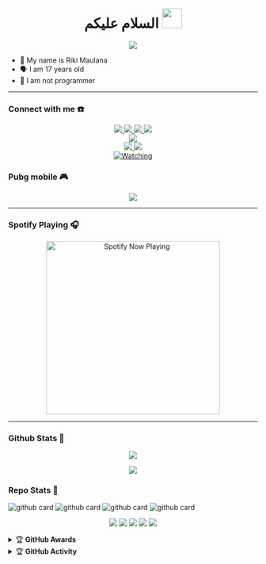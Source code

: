 <h1 align="center">السلام عليكم <img src="https://user-images.githubusercontent.com/1303154/88677602-1635ba80-d120-11ea-84d8-d263ba5fc3c0.gif" width="40px" alt=""><br></h1>
<p align="center">
  <img src="https://ibb.co/8nkhgZb" />
</p>

<p align="center">

- 👼 My name is Riki Maulana
- 🗣️ I am 17 years old 
- 🔭 I am not programmer

</p>

------
### Connect with me ☎️
<p align="center">
  <a href="https://instagram.com/apakestore.id"><img src="https://img.shields.io/badge/Instagram-E4405F?style=for-the-badge&logo=instagram&logoColor=white"/> 
  <a href="https://api.whatsapp.com/send/?phone=6285211527292&text&app_absent=0"><img src="https://img.shields.io/badge/WhatsApp-25D366?style=for-the-badge&logo=whatsapp&logoColor=white" />
  <a href="https://www.facebook.com/iky.Apake1"><img src="https://img.shields.io/badge/Facebook-%234267B2.svg?&style=for-the-badge&logo=facebook&logoColor=white" />
  <a href="https://t.me/ikyfvck"><img src="https://img.shields.io/badge/Telegram-%230088cc.svg?&style=for-the-badge&logo=telegram&logoColor=white" /> <br>
  <a href="https://m.youtube.com/channel/UCyUqsqvDVnXxeRUg0RYb7og"><img src="https://img.shields.io/badge/YouTube-riki cjk-ff0000?style=for-the-badge&logo=youtube&logoColor=ff0000&link=https://m.youtube.com/channel/UCyUqsqvDVnXxeRUg0RYb7og" /><br>
  <a name=IkyApake&label=VIEWS&style=flat-square&color=orange" />
  <a href="https://github.com/ikyoffc"><img src="https://img.shields.io/badge/-GitHub-black?style=flat-square&logo=github" /> 
  <a href="https://m.youtube.com/channel/UCyUqsqvDVnXxeRUg0RYb7og"><img src="https://img.shields.io/youtube/channel/subscribers/UCdzWwbApjkyODby7_MoRYlA?style=social" /> <br>
  <a href="https://komarev.com/ghpvc/?username=zeeoneofc&color=blue&style=flat-square&label=Profile+Views"><img title="Watching" src="https://komarev.com/ghpvc/?username=zeeoneofc&color=blue&style=flat-square&label=Profile+View"></a>
</p>

### Pubg mobile 🎮
<p align="center">
  <img src="https://github.com/zeeoneofc/zeeoneofc/blob/zeeoneofc/2047a1zwq1.gif" />
</p>

------

### Spotify Playing 🎧

<p align="center">
  <a href="https://www.spotify.com/id/account/overview/" target="_blank"><img src="https://now-playing-on-spotify.vercel.app/api/spotify" alt="Spotify Now Playing" width="350"/></a>
</p>

------

### Github Stats 🚀

<p align="center"><a href="https://github.com/ikyoffc"><img src="https://github-readme-stats.vercel.app/api?username=ikyoffc&show_icons=true&theme=radical"></a></p>
<p align="center"><a href="https://github.com/ikyoffc"><img src="https://github-readme-stats.vercel.app/api/top-langs/?username=ikyoffc&theme=radical&layout=compact"></a></p> 

### Repo Stats 🔭
![github card](https://github-readme-stats.vercel.app/api/pin/?username=ikyoffc&repo=ikyoffc&theme=dark)
![github card](https://github-readme-stats.vercel.app/api/pin/?username=ikyoffc&repo=zero-four&theme=nightowl)
![github card](https://github-readme-stats.vercel.app/api/pin/?username=ikyoffc&repo=rest-api-kaptendipzt&theme=dark)
![github card](https://github-readme-stats.vercel.app/api/pin/?username=ikyoffc&repo=Iky-Ads&theme=nightowl)


<p align="center">
    <img src="https://img.shields.io/badge/OS-Linux-blue?&logo=Linux" />
    <img src="https://img.shields.io/badge/OS-Windows-blue?&logo=Windows" />
    <img src="https://img.shields.io/badge/IDE-Xcode-blue?&logo=xcode" />
    <img src="https://img.shields.io/badge/Text%20Editor-Visual%20Studio%20Code-blue?&logo=visual%20studio%20code&logoColor=blue" />
    <img src="https://img.shields.io/badge/Sublime%20Text-gray?&logo=Sublime-Text" />
</p>
<details>
    <summary>&#127942 <b>GitHub Awards</b></summary><br/>

![Github Trophy](https://github-profile-trophy.vercel.app/?username=phaticusthiccy)

</details>

<details>
    <summary>&#127942 <b>GitHub Activity</b></summary><br/>

![Metrics](https://metrics.lecoq.io/ikyoffc?template=classic&repositories.forks=true&languages=1&languages.colors=github&languages.threshold=0%25&config.timezone=Asia%2FBogor)

</details> 
